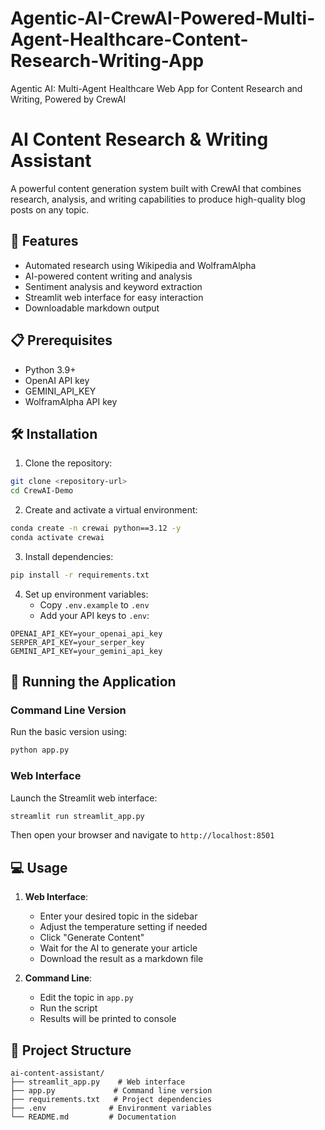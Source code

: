 # Agentic-AI-CrewAI-Powered-Multi-Agent-Healthcare-Content-Research-Writing-App
Agentic AI: Multi-Agent Healthcare Web App for Content Research and Writing, Powered by CrewAI

# AI Content Research & Writing Assistant

A powerful content generation system built with CrewAI that combines research, analysis, and writing capabilities to produce high-quality blog posts on any topic.

## 🚀 Features

- Automated research using Wikipedia and WolframAlpha
- AI-powered content writing and analysis
- Sentiment analysis and keyword extraction
- Streamlit web interface for easy interaction
- Downloadable markdown output

## 📋 Prerequisites

- Python 3.9+
- OpenAI API key
- GEMINI_API_KEY
- WolframAlpha API key

## 🛠️ Installation

1. Clone the repository:
```bash
git clone <repository-url>
cd CrewAI-Demo
```

2. Create and activate a virtual environment:
```bash
conda create -n crewai python==3.12 -y
conda activate crewai
```

3. Install dependencies:
```bash
pip install -r requirements.txt
```

4. Set up environment variables:
   - Copy `.env.example` to `.env`
   - Add your API keys to `.env`:
```env
OPENAI_API_KEY=your_openai_api_key
SERPER_API_KEY=your_serper_key
GEMINI_API_KEY=your_gemini_api_key
```

## 🚀 Running the Application

### Command Line Version
Run the basic version using:
```bash
python app.py
```

### Web Interface
Launch the Streamlit web interface:
```bash
streamlit run streamlit_app.py
```
Then open your browser and navigate to `http://localhost:8501`

## 💻 Usage

1. **Web Interface**:
   - Enter your desired topic in the sidebar
   - Adjust the temperature setting if needed
   - Click "Generate Content"
   - Wait for the AI to generate your article
   - Download the result as a markdown file

2. **Command Line**:
   - Edit the topic in `app.py`
   - Run the script
   - Results will be printed to console

## 🔧 Project Structure

```
ai-content-assistant/
├── streamlit_app.py    # Web interface
├── app.py             # Command line version
├── requirements.txt   # Project dependencies
├── .env              # Environment variables
└── README.md         # Documentation
```





